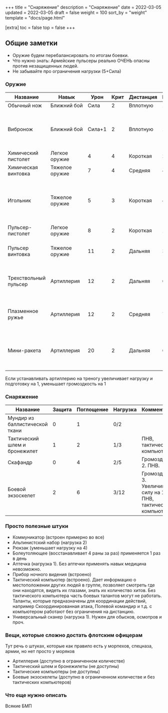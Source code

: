 +++
title = "Снаряжение"
description = "Снаряжение"
date = 2022-03-05
updated = 2022-03-05
draft = false
weight = 100
sort_by = "weight"
template = "docs/page.html"

[extra]
toc = false
top = false
+++

## Общие заметки

 - Оружие будем перебалансировать по итогам боевки. 
 - Что нужно знать: Армейские пульсеры реально ОЧЕНЬ опасны против незащищенных людей. 
 - Не забывайте про ограничения нагрузки (5+Сила)

### Оружие

|Название|Навык|Урон|Крит|Дистанция|Нагр|Особенности|Комментарий&nbsp;&nbsp;&nbsp;&nbsp;&nbsp;&nbsp;&nbsp;&nbsp;&nbsp;|
|--------|-----|----|----|---------|-------|-------|-----|
|Обычный нож|Ближний&nbsp;бой|Сила|2|Вплотную|1|||
|Вибронож|Ближний&nbsp;бой|Сила+1|2|Вплотную|1|Проникающее-2|Если вибронож рабочий, для безопасности он громко жужжит. Если армейский, то тихий|
|Химический пистолет|Легкое оружие|4|4|Короткая|2|||
|Химическая винтовка|Тяжелое оружие|7|4|Средняя|4|Автоматическое Громоздкое-2||
|Игольник|Тяжелое оружие|5|3|Короткая|4|Громоздкое-2 Залповое-3|Низкая пробивная способность делает его безопасным при сражениях в помещении и абордаже|
|Пульсер-пистолет|Легкое оружие|8|2|Короткая|1|Высококритичное-1 Проникающее-2||
|Пульсер винтовка|Тяжелое оружие|11|2|Дальняя|3|Автоматическое Громоздкое-2 Высококритичное-2 Проникающее-3||
|Трехствольный пульсер|Артиллерия|12|2|Дальняя|6|Автоматическое Громоздкое-4 Высококритичное-3 Проникающее-4 Залповое-3||
|Плазменное ружье|Артиллерия|12|2|Средняя|7|Громоздкое-4 Проникающее-2 Жжение-2 Медленное-1 Взрыв-1||
|Мини-ракета|Артиллерия|20|2|Дальняя|6|Громоздкое-2 Бронебойное Медленное-1 Подготовка-1 Наведение-2 Взрыв-20||

Если устанавливать артиллерию на треногу увеличивает нагрузку и подготовку на 1, уменьшает громоздкость на 1

### Снаряжение

|Название|Защита|Поглощение|Нагрузка|Комментарии
|-----|-----|------|-----|----|
|Мундир из баллистической ткани|0|1|0/2|
|Тактический шлем и бронежилет|1|2|1/3|ПНВ, тактический компьютер
|Скафандр|0|4|2/5|Громоздкий 2. ПНВ.
|Боевой экзоскелет|2|6|3/12|Громоздкий 3. Увеличивает силу на 1. ПНВ, тактический компьютер

### Просто полезные штуки

- Коммуникатор (встроен примерно во все)
- Альпинистский набор (нагрузка 2)
- Рюкзак (уменьшает нагрузку на 4)
- Болеутоляющее (восстанавливает 4 раны за раз) применяется 1 раз в день
- Аптечка (нагрузка 1). Без аптечки применять навык медицина невозможно.
- Прибор ночного видения (встроено)
- Тактический компьютер (встроено). Дает информацию о местоположении других людей в группе, позволяет смотреть где они находятся, видеть их глазами, знать их количество хитов. Без тактического компьютера часть боевых талантов могут не работать. Таланты, которые предназначены для координации действий, например Скоординированная атака, Полевой командир и т.д. с компьютером работают без ограничения на дистанцию.
- Универсальный сканер (нагрузка 1). Нужен для обысков, осмотров и проч.

### Вещи, которые сложно достать флотским офицерам
Тут речь о штуках, которые как правило есть у морпехов, спецназа, армии, но нет просто у моряков
 - Артиллерия (доступно в ограниченном количестве)
 - Тактический шлем и бронежилеты (не доступны)
 - Тактические компьютеры (не доступны)
 - Боевые экзоскелеты (доступно в ограниченном количестве и без тактических компьютеров)

### Что еще нужно описать
Всякие БМП